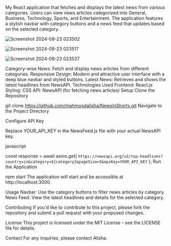 My React application that fetches and displays the latest news from various categories. Users can view news articles categorized into General, Business, Technology, Sports, and Entertainment. The application features a stylish navbar with category buttons and a news feed that updates based on the selected category.



![Screenshot 2024-08-23 023502](https://github.com/user-attachments/assets/dfe44285-3045-4ad0-8174-b2af153a7a98)

![Screenshot 2024-08-23 023517](https://github.com/user-attachments/assets/27d3a40c-d595-4b9f-9ff8-6ee6d896d64c)



![Screenshot 2024-08-23 023537](https://github.com/user-attachments/assets/c477b8a3-5ae6-460a-bdf6-7d3b663ed0c8)


Category-wise News: Fetch and display news articles from different categories.
Responsive Design: Modern and attractive user interface with a deep blue navbar and styled buttons.
Latest News: Retrieves and shows the latest headlines from NewsAPI.
Technologies Used
Frontend: React.js
Styling: CSS
API: NewsAPI (for fetching news articles)
Setup
Clone the Repository


git clone https://github.com/mahmoodalisha/NewsInShorts.git
Navigate to the Project Directory


Configure API Key

Replace YOUR_API_KEY in the NewsFeed.js file with your actual NewsAPI key.

javascript

const response = await axios.get(
    `https://newsapi.org/v2/top-headlines?country=in&category=${category}&pageSize=5&apiKey=YOUR_API_KEY`
);
Run the Application


npm start
The application will start and be accessible at http://localhost:3000.

Usage
Navbar: Use the category buttons to filter news articles by category.
News Feed: View the latest headlines and details for the selected category.


Contributing
If you'd like to contribute to this project, please fork the repository and submit a pull request with your proposed changes.

License
This project is licensed under the MIT License - see the LICENSE file for details.

Contact
For any inquiries, please contact Alisha.
